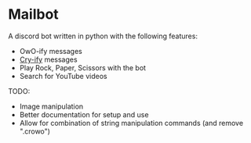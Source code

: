 # Mailbot
A discord bot written in python with the following features:
- OwO-ify messages
- [Cry-ify](https://apcry.deadbird.dev/) messages
- Play Rock, Paper, Scissors with the bot
- Search for YouTube videos

TODO:
- Image manipulation
- Better documentation for setup and use
- Allow for combination of string manipulation commands (and remove ".crowo")
